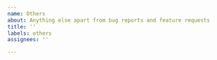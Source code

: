 ```yaml
---
name: Others
about: Anything else apart from bug reports and feature requests
title: ''
labels: others
assignees: ''

---
```



